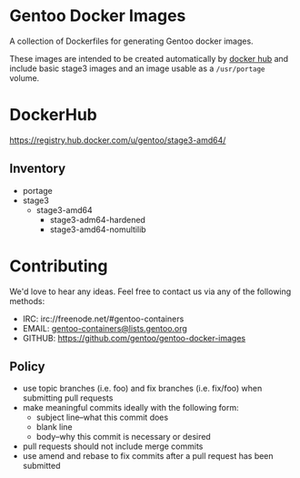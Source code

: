 # Gentoo Docker Images

A collection of Dockerfiles for generating Gentoo docker images.

These images are intended to be created automatically by
[docker hub](https://hub.docker.com/u/gentoo/dashboard/) and include basic
stage3 images and an image usable as a `/usr/portage` volume.

# DockerHub

https://registry.hub.docker.com/u/gentoo/stage3-amd64/

## Inventory

* portage
* stage3
  * stage3-amd64
    * stage3-adm64-hardened
    * stage3-amd64-nomultilib

# Contributing

We'd love to hear any ideas.  Feel free to contact us via any of the following
methods:

* IRC: irc://freenode.net/#gentoo-containers
* EMAIL: gentoo-containers@lists.gentoo.org
* GITHUB: https://github.com/gentoo/gentoo-docker-images

## Policy

* use topic branches (i.e. foo) and fix branches (i.e. fix/foo) when submitting
  pull requests
* make meaningful commits ideally with the following form:
  * subject line–what this commit does
  * blank line
  * body–why this commit is necessary or desired
* pull requests should not include merge commits
* use amend and rebase to fix commits after a pull request has been submitted
